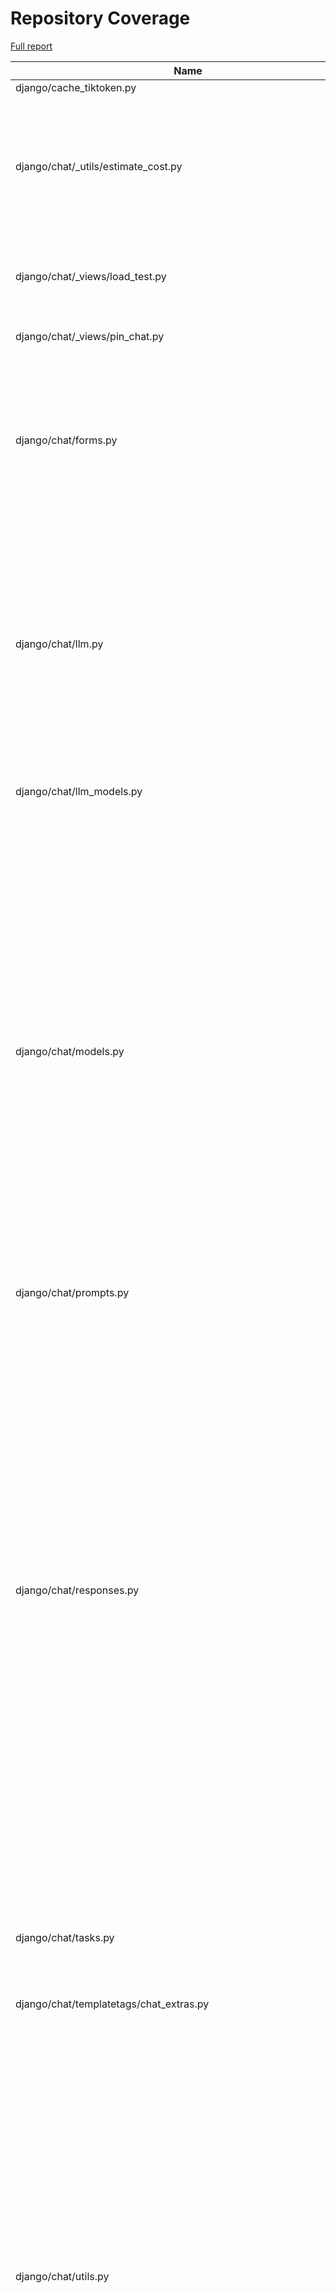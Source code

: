 # Repository Coverage

[Full report](https://htmlpreview.github.io/?https://github.com/justicecanada/otto/blob/python-coverage-comment-action-data/htmlcov/index.html)

| Name                                                                  |    Stmts |     Miss |   Cover |   Missing |
|---------------------------------------------------------------------- | -------: | -------: | ------: | --------: |
| django/cache\_tiktoken.py                                             |        9 |        9 |      0% |      1-21 |
| django/chat/\_utils/estimate\_cost.py                                 |      145 |       23 |     84% |33, 43, 52-66, 70-72, 78, 80, 139, 161, 195-196, 208, 232, 247 |
| django/chat/\_views/load\_test.py                                     |       77 |       49 |     36% |42, 60-108, 116-137, 158-198 |
| django/chat/\_views/pin\_chat.py                                      |       47 |       31 |     34% |18-36, 45-52, 57-66 |
| django/chat/forms.py                                                  |      217 |       36 |     83% |54, 61, 148-163, 171-185, 204, 249, 257, 534, 620-622, 642-666 |
| django/chat/llm.py                                                    |      194 |       46 |     76% |49, 76-89, 114, 137-152, 155-157, 170-171, 175-180, 210-213, 299-302, 305-308, 366, 402 |
| django/chat/llm\_models.py                                            |       77 |        7 |     91% |80, 85-87, 92, 307, 321 |
| django/chat/models.py                                                 |      381 |       64 |     83% |81, 124, 185-189, 192-196, 309-312, 317-323, 331, 416, 484-488, 492, 496-500, 506, 512, 518, 550, 588-592, 644, 648-650, 665, 676, 714, 718-737, 744-747, 756-757, 767-768 |
| django/chat/prompts.py                                                |        5 |        0 |    100% |           |
| django/chat/responses.py                                              |      476 |      261 |     45% |67, 82, 92, 101, 147, 180-185, 226-350, 368-406, 417, 426-427, 435, 484, 490-576, 637-643, 662-663, 668-729, 732-762, 818-821, 832-858, 868-869, 872-875, 998-1015, 1025-1047, 1051-1054, 1063-1064, 1075-1081, 1098, 1121-1189 |
| django/chat/tasks.py                                                  |      105 |       42 |     60% |28-61, 65-73, 112-119, 161-162, 165-170, 177 |
| django/chat/templatetags/chat\_extras.py                              |       20 |       13 |     35% |     18-33 |
| django/chat/utils.py                                                  |      515 |       94 |     82% |107-109, 150, 162-163, 172-176, 187-192, 197-198, 207, 256, 280, 282-283, 294, 296-312, 317-329, 379-395, 445-447, 510-511, 515-522, 530, 547-551, 899-900, 962, 964-969, 973, 1031-1040, 1047-1061 |
| django/chat/views.py                                                  |      622 |      181 |     71% |85-93, 109-111, 117-133, 169, 182, 191, 208-210, 213-215, 245-276, 290-297, 303, 336-357, 454-458, 490-571, 597-598, 632, 636, 700, 720, 771-775, 820-822, 847-848, 929-930, 940, 982, 1073-1077, 1086, 1144-1181, 1191-1192, 1201-1206, 1250-1264, 1339-1403 |
| django/import\_timer.py                                               |        6 |        6 |      0% |       1-8 |
| django/laws/forms.py                                                  |       77 |        7 |     91% |28-33, 42, 56-61, 70, 109 |
| django/laws/loading\_utils.py                                         |      290 |       83 |     71% |60-75, 131-135, 153, 186-189, 249, 267, 269, 271, 273, 291-292, 296-297, 299, 302, 304, 319-320, 322-323, 420-423, 433-451, 477-481, 493, 512, 564-565, 606-608, 702-820, 836, 843 |
| django/laws/loading\_views.py                                         |      106 |       17 |     84% |89-91, 170-173, 186, 250-260 |
| django/laws/management/commands/load\_laws\_xml.py                    |       97 |       55 |     43% |87-145, 157, 172, 174-175, 181-191 |
| django/laws/models.py                                                 |      232 |       36 |     84% |35, 78, 85-90, 112-116, 134-141, 149-154, 161, 188, 240-241, 318, 320, 333-341, 357, 436 |
| django/laws/prompts.py                                                |        4 |        0 |    100% |           |
| django/laws/search\_history/models.py                                 |       20 |        3 |     85% |37, 42, 46 |
| django/laws/search\_history/views.py                                  |       51 |       37 |     27% |15-37, 43-92, 99-104 |
| django/laws/tasks.py                                                  |      317 |      113 |     64% |48-51, 62, 128, 141, 143, 150, 166-169, 211-215, 224-225, 234-235, 287-301, 313-338, 351, 369-380, 400-406, 455-468, 508-509, 516-533, 546, 550-552, 555-557, 563-578 |
| django/laws/test\_retriever\_performance.py                           |       60 |       10 |     83% |60-62, 81-83, 106-108, 117 |
| django/laws/translation.py                                            |        5 |        0 |    100% |           |
| django/laws/utils.py                                                  |       98 |       13 |     87% |24-26, 44, 90, 109-115, 132-136, 169 |
| django/laws/views.py                                                  |      304 |      177 |     42% |82, 86, 99, 109, 117-118, 124-215, 227, 243, 281, 283, 288-290, 297-323, 337, 373, 381, 389, 398, 412-432, 439-447, 451-574, 581-655 |
| django/librarian/forms.py                                             |      101 |        4 |     96% |125-126, 211, 229 |
| django/librarian/models.py                                            |      337 |       47 |     86% |54-56, 124, 126, 134, 136, 138, 148, 173-175, 197, 251, 313-314, 319, 330-333, 408, 425-434, 438, 456, 490-492, 502-503, 509, 525, 556-557, 567-568, 578-579, 591-592 |
| django/librarian/tasks.py                                             |      117 |       44 |     62% |42-75, 82, 92, 105, 115, 123-125, 143-144, 147, 167-169, 180-183, 202-203 |
| django/librarian/translation.py                                       |        8 |        0 |    100% |           |
| django/librarian/utils/extract\_emails.py                             |      109 |       31 |     72% |58-72, 85, 87, 95-101, 119, 122, 131-143, 153, 155 |
| django/librarian/utils/extract\_zip.py                                |       68 |       12 |     82% |37-39, 50-59, 92 |
| django/librarian/utils/markdown\_splitter.py                          |      185 |       10 |     95% |72, 75-77, 88, 126, 140, 263, 273, 280 |
| django/librarian/utils/process\_document.py                           |       21 |        1 |     95% |        35 |
| django/librarian/utils/process\_engine.py                             |      547 |      107 |     80% |62-64, 89-98, 113, 184, 187, 193, 202-203, 207, 210, 213, 216, 223, 225, 227, 229, 231, 233, 237, 239, 241, 243, 278, 301, 303-305, 316, 318, 336-337, 353-364, 367-369, 386-412, 416-422, 432, 441-455, 500, 541-543, 589, 592-596, 602-606, 610, 658-659, 705, 839, 864, 875 |
| django/librarian/views.py                                             |      471 |      130 |     72% |37-41, 60-67, 126-147, 153, 169, 196-215, 230, 263, 325-326, 331, 365, 371, 389, 404-408, 437-438, 444-445, 463, 474-475, 478, 491, 495-499, 529, 536-538, 656, 661, 677-712, 749, 831-846, 850-895 |
| django/otto/celery.py                                                 |       16 |        1 |     94% |        99 |
| django/otto/context\_processors.py                                    |       18 |        4 |     78% |     10-13 |
| django/otto/forms.py                                                  |       76 |        4 |     95% |73, 75, 215-216 |
| django/otto/management/commands/delete\_empty\_chats.py               |       19 |        1 |     95% |        29 |
| django/otto/management/commands/delete\_old\_chats.py                 |       21 |        2 |     90% |    32, 36 |
| django/otto/management/commands/delete\_text\_extractor\_files.py     |       18 |        0 |    100% |           |
| django/otto/management/commands/delete\_translation\_files.py         |       27 |        0 |    100% |           |
| django/otto/management/commands/delete\_unused\_libraries.py          |       21 |        2 |     90% |    32, 36 |
| django/otto/management/commands/reset\_app\_data.py                   |      122 |       18 |     85% |70-75, 90, 107-112, 132-137, 151-152, 157-160, 175-180, 191 |
| django/otto/management/commands/test\_laws\_query.py                  |       52 |       38 |     27% |18-121, 128-135 |
| django/otto/management/commands/update\_exchange\_rate.py             |       19 |        0 |    100% |           |
| django/otto/management/commands/warn\_libraries\_pending\_deletion.py |       26 |        3 |     88% |     29-33 |
| django/otto/models.py                                                 |      296 |       30 |     90% |28-30, 89-92, 125, 129-132, 167, 213, 216, 232, 253, 271, 397, 400, 455, 462, 490, 494, 501, 507, 556-557, 571, 575, 579, 602 |
| django/otto/rules.py                                                  |      175 |       15 |     91% |28, 46, 53, 55, 117-119, 124-126, 154, 222-224, 271 |
| django/otto/secure\_models.py                                         |      248 |       94 |     62% |21-22, 61, 86-100, 129-130, 135-136, 149-154, 183-224, 248, 268-269, 307, 337, 350, 359, 378, 393, 398, 403, 409-415, 418, 423, 429-434, 437, 442, 447, 454-482, 485-486, 491-498, 501-502, 508-522, 536-537, 542-552, 557-558, 561-562 |
| django/otto/settings.py                                               |      171 |       24 |     86% |46-49, 59-60, 225-234, 308, 321, 380-387, 419, 509-510, 560 |
| django/otto/tasks.py                                                  |       57 |       17 |     70% |11, 33, 53, 67, 72-75, 80-88, 96-98 |
| django/otto/templatetags/filters.py                                   |       16 |        4 |     75% | 10, 23-25 |
| django/otto/templatetags/tags.py                                      |       10 |        1 |     90% |        18 |
| django/otto/translation.py                                            |       17 |        0 |    100% |           |
| django/otto/utils/auth.py                                             |       37 |        9 |     76% |14-28, 65-67 |
| django/otto/utils/common.py                                           |       70 |        4 |     94% |102, 131-133 |
| django/otto/utils/decorators.py                                       |       64 |        4 |     94% |25-26, 67, 90 |
| django/otto/utils/logging.py                                          |       15 |        0 |    100% |           |
| django/otto/utils/middleware.py                                       |       54 |        6 |     89% | 32, 93-97 |
| django/otto/views.py                                                  |      639 |      152 |     76% |60, 65-66, 71-85, 120, 134, 145-155, 168, 304-305, 406, 423, 472-475, 491-492, 517, 527-535, 566-576, 588-593, 596, 605, 607-610, 612-613, 615-618, 641, 649, 658, 674-685, 791-792, 823, 825, 827, 841, 843, 850-851, 854-857, 867-873, 883, 885, 887, 892-912, 951, 960-969, 1048, 1056-1062, 1085-1086, 1100-1103, 1114, 1130-1133, 1145, 1178-1201, 1205-1213, 1237-1242, 1295-1297, 1317-1320 |
| django/postgres\_wrapper/base.py                                      |        6 |        0 |    100% |           |
| django/text\_extractor/models.py                                      |       18 |        1 |     94% |        29 |
| django/text\_extractor/tasks.py                                       |      104 |       61 |     41% |34-131, 163, 190, 198-214 |
| django/text\_extractor/utils.py                                       |      130 |       32 |     75% |58-81, 117-121, 171-172, 185-191 |
| django/text\_extractor/views.py                                       |      163 |       45 |     72% |49, 67-75, 83-86, 109-131, 144-165, 180, 184, 192-213, 218, 223-228, 251, 257-258, 280-281, 304-306, 314 |
|                                                             **TOTAL** | **9246** | **2371** | **74%** |           |


## Setup coverage badge

Below are examples of the badges you can use in your main branch `README` file.

### Direct image

[![Coverage badge](https://raw.githubusercontent.com/justicecanada/otto/python-coverage-comment-action-data/badge.svg)](https://htmlpreview.github.io/?https://github.com/justicecanada/otto/blob/python-coverage-comment-action-data/htmlcov/index.html)

This is the one to use if your repository is private or if you don't want to customize anything.

### [Shields.io](https://shields.io) Json Endpoint

[![Coverage badge](https://img.shields.io/endpoint?url=https://raw.githubusercontent.com/justicecanada/otto/python-coverage-comment-action-data/endpoint.json)](https://htmlpreview.github.io/?https://github.com/justicecanada/otto/blob/python-coverage-comment-action-data/htmlcov/index.html)

Using this one will allow you to [customize](https://shields.io/endpoint) the look of your badge.
It won't work with private repositories. It won't be refreshed more than once per five minutes.

### [Shields.io](https://shields.io) Dynamic Badge

[![Coverage badge](https://img.shields.io/badge/dynamic/json?color=brightgreen&label=coverage&query=%24.message&url=https%3A%2F%2Fraw.githubusercontent.com%2Fjusticecanada%2Fotto%2Fpython-coverage-comment-action-data%2Fendpoint.json)](https://htmlpreview.github.io/?https://github.com/justicecanada/otto/blob/python-coverage-comment-action-data/htmlcov/index.html)

This one will always be the same color. It won't work for private repos. I'm not even sure why we included it.

## What is that?

This branch is part of the
[python-coverage-comment-action](https://github.com/marketplace/actions/python-coverage-comment)
GitHub Action. All the files in this branch are automatically generated and may be
overwritten at any moment.